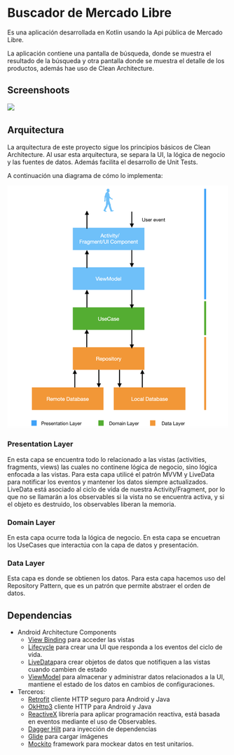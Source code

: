 # Buscador de Mercado Libre

Es una aplicación desarrollada en Kotlin usando la Api pública de
Mercado Libre.

La aplicación contiene una pantalla de búsqueda, donde se muestra el
resultado de la búsqueda y otra pantalla donde se muestra el detalle
de los productos, además hae uso de Clean Architecture.

## Screenshoots
<img src="https://github.com/gimartinez17/MercadoLibreSearch/blob/master/preview/capture.png">

## Arquitectura
La arquitectura de este proyecto sigue los principios básicos de Clean
Architecture. Al usar esta arquitectura, se separa la UI, la lógica
de negocio y las fuentes de datos. Además facilita el desarrollo de Unit
Tests.

A continuación una diagrama de cómo lo implementa:

![clean-architecture-mvvm.png](preview/clean-architecture-mvvm.png)


### Presentation Layer
En esta capa se encuentra todo lo relacionado a las vistas (activities,
fragments, views) las cuales no continene lógica de negocio, sino lógica
enfocada a las vistas. Para esta capa utilicé el patrón MVVM y LiveData
para notificar los eventos y mantener los datos siempre actualizados.  
LiveData está asociado al ciclo de vida de nuestra Activity/Fragment,
por lo que no se llamarán a los observables si la vista no se encuentra
activa, y si el objeto es destruido, los observables liberan la memoria.

### Domain Layer
En esta capa ocurre toda la lógica de negocio. En esta capa se encuetran
los UseCases que interactúa con la capa de datos y presentación.

### Data Layer
Esta capa es donde se obtienen los datos. Para esta capa hacemos uso del
Repository Pattern, que es un patrón que permite abstraer el orden de
datos.


## Dependencias

- Android Architecture Components
  - [View Binding](https://developer.android.com/topic/libraries/view-binding)
    para acceder las vistas
  - [Lifecycle](https://developer.android.com/topic/libraries/architecture/lifecycle)
    para crear una UI que responda a los eventos del ciclo de vida.
  - [LiveData](https://developer.android.com/topic/libraries/architecture/livedata)para
    crear objetos de datos que notifiquen a las vistas cuando cambien de
    estado
  - [ViewModel](https://developer.android.com/topic/libraries/architecture/viewmodel)
    para almacenar y administrar datos relacionados a la UI, mantiene el
    estado de los datos en cambios de configuraciones.
- Terceros:
  - [Retrofit](https://square.github.io/retrofit/) cliente HTTP seguro
    para Android y Java
  - [OkHttp3](https://square.github.io/okhttp/) cliente HTTP para
    Android y Java
  - [ReactiveX](https://github.com/ReactiveX) librería para aplicar
    programación reactiva, está basada en eventos mediante el uso de
    Observables.
  - [Dagger Hilt](https://dagger.dev/hilt/) para inyección de
    dependencias
  - [Glide](https://bumptech.github.io/glide/) para cargar imágenes
  - [Mockito](https://site.mockito.org/) framework para mockear datos en
    test unitarios.
